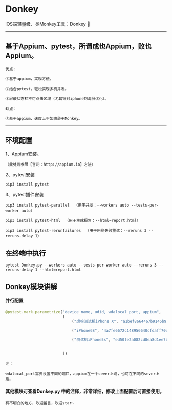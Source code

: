 # Donkey
iOS端轻量级、类Monkey工具：Donkey 🌹

***
## 基于Appium、pytest，所谓成也Appium，败也Appium。
```
优点：  

①基于appium，实现方便。  

②结合pytest，轻松实现多机并发。  

③屏蔽状态栏不可点击区域（尤其针对iphone刘海屏优化）。

缺点：

①基于appium，速度上不如略逊于Monkey。
```
***

## 环境配置

1、Appium安装。  
```
（此处可参照【官网：http://appium.io】方法）  
```
2、pytest安装  
```python
pip3 install pytest
```
3、pytest插件安装
```
pip3 install pytest-parallel  （用于并发：--workers auto --tests-per-worker auto）

pip3 install pytest-html  （用于生成报告：--html=report.html）

pip3 install pytest-rerunfailures  （用于用例失败重试：--reruns 3 --reruns-delay 1）
```

## 在终端中执行

```
pytest Donkey.py --workers auto --tests-per-worker auto --reruns 3 --reruns-delay 1 --html=report.html
```

## Donkey模块讲解

#### 并行配置
```python
@pytest.mark.parametrize("device_name, udid, wdalocal_port, appium",
                         [
                             ("虎嗅测试机iPhone X", "a1bef8664467b9146b9bc7b511049d951dcce327", 5680, '4766'),

                             ("iPhone6S", "4a7fe6672c148956640cfdaff70da48e49f6945c", 5682, '4777'),

                             ("测试机iPhone5s", "ed50fe2a082cd8ea8d1ee7bb11ccc017250da180", 5680, '4777'),


                         ])

```
```
注： 

wdalocal_port需要设置不同的端口，appium在一个sever上跑，也可在不同的sever上跑。
```

#### 其他模块可查看Donkey.py 中的注释，非常详细，修改上面配置后可直接使用。
```
有不明白的地方，欢迎留言，欢迎star~
```
